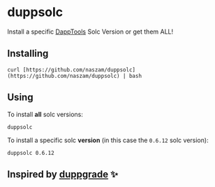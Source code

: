 # duppsolc
Install a specific [DappTools](https://github.com/dapphub/dapptools) Solc Version or get them ALL!

## Installing
```
curl [https://github.com/naszam/duppsolc](https://github.com/naszam/duppsolc) | bash
```

## Using
To install **all** solc versions:
```
duppsolc
```

To install a specific solc **version** (in this case the `0.6.12` solc version):
```
duppsolc 0.6.12
```

## Inspired by [duppgrade](https://github.com/Rari-Capital/duppgrade) :sparkles:
